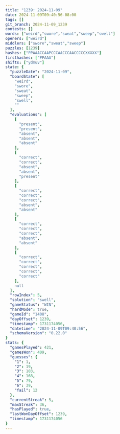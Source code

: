 ```yaml
---
title: "1239: 2024-11-09"
date: 2024-11-09T09:40:56-08:00
tags: []
git_branch: 2024-11-09_1239
contests: []
words: ["weird","swore","sweat","sweep","swell"]
openers: ["weird"]
middlers: ["swore","sweat","sweep"]
puzzles: [1239]
hashes: ["PPAAACCAAPCCCAACCCAACCCCCXXXXX"]
firsthashes: ["PPAAA"]
shifts: ["ydmuv"]
state: {
  "puzzleDate": "2024-11-09",
  "boardState": [
    "weird",
    "swore",
    "sweat",
    "sweep",
    "swell",
    ""
  ],
  "evaluations": [
    [
      "present",
      "present",
      "absent",
      "absent",
      "absent"
    ],
    [
      "correct",
      "correct",
      "absent",
      "absent",
      "present"
    ],
    [
      "correct",
      "correct",
      "correct",
      "absent",
      "absent"
    ],
    [
      "correct",
      "correct",
      "correct",
      "absent",
      "absent"
    ],
    [
      "correct",
      "correct",
      "correct",
      "correct",
      "correct"
    ],
    null
  ],
  "rowIndex": 5,
  "solution": "swell",
  "gameStatus": "WIN",
  "hardMode": true,
  "gameId": "1408",
  "dayOffset": 1239,
  "timestamp": 1731174056,
  "datetime": "2024-11-09T09:40:56",
  "schemaVersion": "0.22.0"
}
stats: {
  "gamesPlayed": 421,
  "gamesWon": 409,
  "guesses": {
    "1": 1,
    "2": 19,
    "3": 103,
    "4": 168,
    "5": 79,
    "6": 39,
    "fail": 12
  },
  "currentStreak": 5,
  "maxStreak": 36,
  "hasPlayed": true,
  "lastWonDayOffset": 1239,
  "timestamp": 1731174056
}
---
```

<!-- more -->
